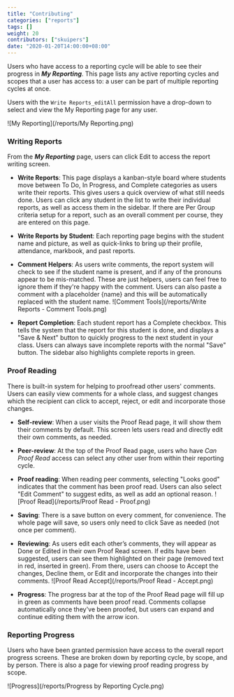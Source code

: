 ```yaml
---
title: "Contributing"
categories: ["reports"]
tags: []
weight: 20
contributors: ["skuipers"]
date: "2020-01-20T14:00:00+08:00"
---
```

Users who have access to a reporting cycle will be able to see their progress in ___My Reporting___. This page lists any active reporting cycles and scopes that a user has access to: a user can be part of multiple reporting cycles at once.

Users with the `Write Reports_editAll` permission have a drop-down to select and view the My Reporting page for any user.

![My Reporting](/reports/My Reporting.png)

### Writing Reports

From the ___My Reporting___ page, users can click Edit to access the report writing screen. 

- **Write Reports**: This page displays a kanban-style board where students move between To Do, In Progress, and Complete categories as users write their reports.  This gives users a quick overview of what still needs done. Users can click any student in the list to write their individual reports, as well as access them in the sidebar. If there are Per Group criteria setup for a report, such as an overall comment per course, they are entered on this page.

- **Write Reports by Student**: Each reporting page begins with the student name and picture, as well as quick-links to bring up their profile, attendance, markbook, and past reports.

- **Comment Helpers**: As users write comments, the report system will check to see if the student name is present, and if any of the pronouns appear to be mis-matched. These are just helpers, users can feel free to ignore them if they're happy with the comment. Users can also paste a comment with a placeholder {name} and this will be automatically replaced with the student name.
  ![Comment Tools](/reports/Write Reports - Comment Tools.png)

- **Report Completion**: Each student report has a Complete checkbox. This tells the system that the report for this student is done, and displays a "Save & Next" button to quickly progress to the next student in your class. Users can always save incomplete reports with the normal "Save" button. The sidebar also highlights complete reports in green.

### Proof Reading

There is built-in system for helping to proofread other users' comments. Users can easily view comments for a whole class, and suggest changes which the recipient can click to accept, reject, or edit and incorporate those changes.

- **Self-review**: When a user visits the Proof Read page, it will show them their comments by default. This screen lets users read and directly edit their own comments, as needed.

- **Peer-review**: At the top of the Proof Read page, users who have *Can Proof Read* access can select any other user from within their reporting cycle.

- **Proof reading**: When reading peer comments, selecting "Looks good" indicates that the comment has been proof read. Users can also select "Edit Comment" to suggest edits, as well as add an optional reason. 
  ![Proof Read](/reports/Proof Read - Proof.png)

- **Saving**: There is a save button on every comment, for convenience. The whole page will save, so users only need to click Save as needed (not once per comment).
  
- **Reviewing**: As users edit each other’s comments, they will appear as Done or Edited in their own Proof Read screen. If edits have been suggested, users can see them highlighted on their page (removed text in red, inserted in green). From there, users can choose to Accept the changes, Decline them, or Edit and incorporate the changes into their comments.
  ![Proof Read Accept](/reports/Proof Read - Accept.png)

- **Progress**: The progress bar at the top of the Proof Read page will fill up in green as comments have been proof read. Comments collapse automatically once they've been proofed, but users can expand and continue editing them with the arrow icon.

### Reporting Progress

Users who have been granted permission have access to the overall report progress screens. These are broken down by reporting cycle, by scope, and by person. There is also a page for viewing proof reading progress by scope.

  ![Progress](/reports/Progress by Reporting Cycle.png)
